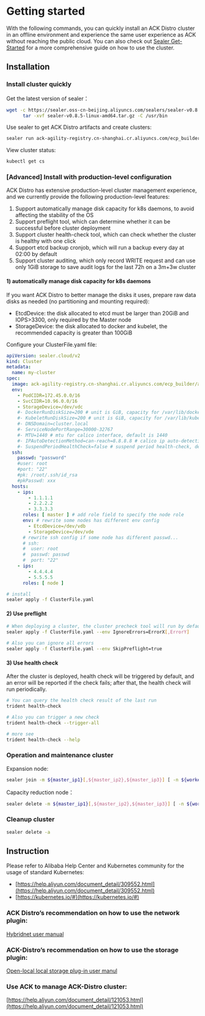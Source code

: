 # Getting started

With the following commands, you can quickly install an ACK Distro cluster in an offline environment and experience the same user experience as ACK without reaching the public cloud. You can also check out  [Sealer Get-Started](https://github.com/alibaba/sealer/blob/main/docs/design) for a more comprehensive guide on how to use the cluster.

## Installation

### Install cluster quickly
Get the latest version of sealer：

```bash
wget -c https://sealer.oss-cn-beijing.aliyuncs.com/sealers/sealer-v0.8.5-linux-amd64.tar.gz && \
      tar -xvf sealer-v0.8.5-linux-amd64.tar.gz -C /usr/bin
```

Use sealer to get ACK Distro artifacts and create clusters:

```bash
sealer run ack-agility-registry.cn-shanghai.cr.aliyuncs.com/ecp_builder/ackdistro:v1-20-4-ack-3 -m ${master_ip1}[,${master_ip2},${master_ip3}] [ -n ${worker_ip1}...] -p password
```

View cluster status:

```bash
kubectl get cs
```

### [Advanced] Install with production-level configuration

ACK Distro has extensive production-level cluster management experience, and we currently provide the following production-level features:

1. Support automatically manage disk capacity for k8s daemons, to avoid affecting the stability of the OS
2. Support preflight tool, which can determine whether it can be successful before cluster deployment
3. Support cluster health-check tool, which can check whether the cluster is healthy with one click
4. Support etcd backup cronjob, which will run a backup every day at 02:00 by default
5. Support cluster auditing, which only record WRITE request and can use only 1GiB storage to save audit logs for the last 72h on a 3m+3w cluster

#### 1) automatically manage disk capacity for k8s daemons
If you want ACK Distro to better manage the disks it uses, prepare raw data disks as needed (no partitioning and mounting required):

- EtcdDevice: the disk allocated to etcd must be larger than 20GiB and IOPS>3300, only required by the Master node
- StorageDevice: the disk allocated to docker and kubelet, the recommended capacity is greater than 100GiB

Configure your ClusterFile.yaml file:

```yaml
apiVersion: sealer.cloud/v2
kind: Cluster
metadata:
  name: my-cluster
spec:
  image: ack-agility-registry.cn-shanghai.cr.aliyuncs.com/ecp_builder/ackdistro:v1-20-4-ack-3
  env:
    - PodCIDR=172.45.0.0/16
    - SvcCIDR=10.96.0.0/16
    - StorageDevice=/dev/vdc
    #- DockerRunDiskSize=200 # unit is GiB, capacity for /var/lib/docker
    #- KubeletRunDiskSize=200 # unit is GiB, capacity for /var/lib/kubelet
    #- DNSDomain=cluster.local
    #- ServiceNodePortRange=30000-32767
    #- MTU=1440 # mtu for calico interface, default is 1440
    #- IPAutoDetectionMethod=can-reach=8.8.8.8 # calico ip auto-detection method, default is "can-reach=8.8.8.8", see https://projectcalico.docs.tigera.io/archive/v3.8/reference/node/configuration
    #- SuspendPeriodHealthCheck=false # suspend period health-check, default is false
  ssh:
    passwd: "password"
    #user: root
    #port: "22"
    #pk: /root/.ssh/id_rsa
    #pkPasswd: xxx
  hosts:
    - ips:
        - 1.1.1.1
        - 2.2.2.2
        - 3.3.3.3
      roles: [ master ] # add role field to specify the node role
      env: # rewrite some nodes has different env config
        - EtcdDevice=/dev/vdb
        - StorageDevice=/dev/vde
      # rewrite ssh config if some node has different passwd...
      # ssh:
      #  user: root
      #  passwd: passwd
      #  port: "22"
    - ips:
        - 4.4.4.4
        - 5.5.5.5
      roles: [ node ]
```

```bash
# install
sealer apply -f ClusterFile.yaml
```

#### 2) Use preflight

```bash
# When deploying a cluster, the cluster precheck tool will run by default. If there is a precheck error ErrorX, but you think the error can be ignored, please do as follows
sealer apply -f ClusterFile.yaml --env IgnoreErrors=ErrorX[,ErrorY]

# Also you can ignore all errors
sealer apply -f ClusterFile.yaml --env SkipPreflight=true
```

#### 3) Use health check
After the cluster is deployed, health check will be triggered by default, and an error will be reported if the check fails; after that, the health check will run periodically.

```bash
# You can query the health check result of the last run
trident health-check

# Also you can trigger a new check
trident health-check --trigger-all

# more see
trident health-check --help
```

### Operation and maintenance cluster
Expansion node:

```bash
sealer join -m ${master_ip1}[,${master_ip2},${master_ip3}] [ -n ${worker_ip1}...]
```

Capacity reduction node：

```bash
sealer delete -m ${master_ip1}[,${master_ip2},${master_ip3}] [ -n ${worker_ip1}...]
```

### Cleanup cluster

```bash
sealer delete -a
```

## Instruction
Please refer to Alibaba Help Center and Kubernetes community for the usage of standard Kubernetes:

- [https://help.aliyun.com/document_detail/309552.html](https://help.aliyun.com/document_detail/309552.html)
- [https://kubernetes.io/#](https://kubernetes.io/#)

### ACK Distro’s recommendation on how to use the network plugin:
[Hybridnet user manual](https://github.com/alibaba/hybridnet/wiki)

### ACK-Distro’s recommendation on how to use the storage plugin:
[Open-local local storage plug-in user manul](https://github.com/alibaba/open-local/blob/main/docs/user-guide/user-guide_zh_CN.md)

### Use ACK to manage ACK-Distro cluster:
[https://help.aliyun.com/document_detail/121053.html](https://help.aliyun.com/document_detail/121053.html)
